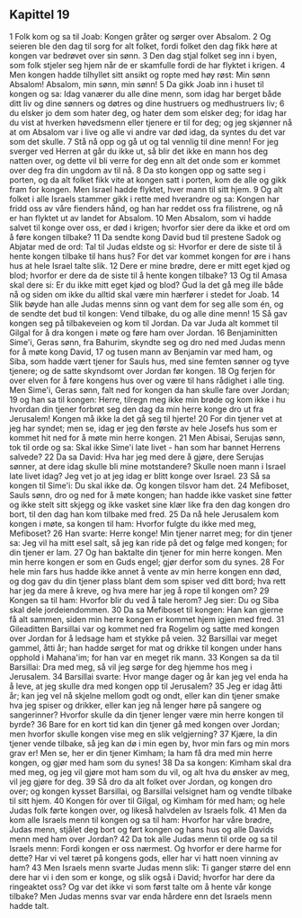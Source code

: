 ## Kapittel 19

1 Folk kom og sa til Joab: Kongen gråter og sørger over Absalom.
2 Og seieren ble den dag til sorg for alt folket, fordi folket den dag fikk høre at kongen var bedrøvet over sin sønn.
3 Den dag stjal folket seg inn i byen, som folk stjeler seg hjem når de er skamfulle fordi de har flyktet i krigen.
4 Men kongen hadde tilhyllet sitt ansikt og ropte med høy røst: Min sønn Absalom! Absalom, min sønn, min sønn!
5 Da gikk Joab inn i huset til kongen og sa: Idag vanærer du alle dine menn, som idag har berget både ditt liv og dine sønners og døtres og dine hustruers og medhustruers liv;
6 du elsker jo dem som hater deg, og hater dem som elsker deg; for idag har du vist at hverken høvedsmenn eller tjenere er til for deg; og jeg skjønner nå at om Absalom var i live og alle vi andre var død idag, da syntes du det var som det skulle.
7 Stå nå opp og gå ut og tal vennlig til dine menn! For jeg sverger ved Herren at går du ikke ut, så blir det ikke en mann hos deg natten over, og dette vil bli verre for deg enn alt det onde som er kommet over deg fra din ungdom av til nå.
8 Da sto kongen opp og satte seg i porten, og da alt folket fikk vite at kongen satt i porten, kom de alle og gikk fram for kongen. Men Israel hadde flyktet, hver mann til sitt hjem.
9 Og alt folket i alle Israels stammer gikk i rette med hverandre og sa: Kongen har fridd oss av våre fienders hånd, og han har reddet oss fra filistrene, og nå er han flyktet ut av landet for Absalom.
10 Men Absalom, som vi hadde salvet til konge over oss, er død i krigen; hvorfor sier dere da ikke et ord om å føre kongen tilbake?
11 Da sendte kong David bud til prestene Sadok og Abjatar med de ord: Tal til Judas eldste og si: Hvorfor er dere de siste til å hente kongen tilbake til hans hus? For det var kommet kongen for øre i hans hus at hele Israel talte slik.
12 Dere er mine brødre, dere er mitt eget kjød og blod; hvorfor er dere da de siste til å hente kongen tilbake?
13 Og til Amasa skal dere si: Er du ikke mitt eget kjød og blod? Gud la det gå meg ille både nå og siden om ikke du alltid skal være min hærfører i stedet for Joab.
14 Slik bøyde han alle Judas menns sinn og vant dem for seg alle som én, og de sendte det bud til kongen: Vend tilbake, du og alle dine menn!
15 Så gav kongen seg på tilbakeveien og kom til Jordan. Da var Juda alt kommet til Gilgal for å dra kongen i møte og føre ham over Jordan.
16 Benjaminitten Sime'i, Geras sønn, fra Bahurim, skyndte seg og dro ned med Judas menn for å møte kong David,
17 og tusen mann av Benjamin var med ham, og Siba, som hadde vært tjener for Sauls hus, med sine femten sønner og tyve tjenere; og de satte skyndsomt over Jordan før kongen.
18 Og ferjen fór over elven for å føre kongens hus over og være til hans rådighet i alle ting. Men Sime'i, Geras sønn, falt ned for kongen da han skulle fare over Jordan;
19 og han sa til kongen: Herre, tilregn meg ikke min brøde og kom ikke i hu hvordan din tjener forbrøt seg den dag da min herre konge dro ut fra Jerusalem! Kongen må ikke la det gå seg til hjerte!
20 For din tjener vet at jeg har syndet; men se, idag er jeg den første av hele Josefs hus som er kommet hit ned for å møte min herre kongen.
21 Men Abisai, Serujas sønn, tok til orde og sa: Skal ikke Sime'i late livet - han som har bannet Herrens salvede?
22 Da sa David: Hva har jeg med dere å gjøre, dere Serujas sønner, at dere idag skulle bli mine motstandere? Skulle noen mann i Israel late livet idag? Jeg vet jo at jeg idag er blitt konge over Israel.
23 Så sa kongen til Sime'i: Du skal ikke dø. Og kongen tilsvor ham det.
24 Mefiboset, Sauls sønn, dro og ned for å møte kongen; han hadde ikke vasket sine føtter og ikke stelt sitt skjegg og ikke vasket sine klær like fra den dag kongen dro bort, til den dag han kom tilbake med fred.
25 Da nå hele Jerusalem kom kongen i møte, sa kongen til ham: Hvorfor fulgte du ikke med meg, Mefiboset?
26 Han svarte: Herre konge! Min tjener narret meg; for din tjener sa: Jeg vil ha mitt esel salt, så jeg kan ride på det og følge med kongen; for din tjener er lam.
27 Og han baktalte din tjener for min herre kongen. Men min herre kongen er som en Guds engel; gjør derfor som du synes.
28 For hele min fars hus hadde ikke annet å vente av min herre kongen enn død, og dog gav du din tjener plass blant dem som spiser ved ditt bord; hva rett har jeg da mere å kreve, og hva mere har jeg å rope til kongen om?
29 Kongen sa til ham: Hvorfor blir du ved å tale herom? Jeg sier: Du og Siba skal dele jordeiendommen.
30 Da sa Mefiboset til kongen: Han kan gjerne få alt sammen, siden min herre kongen er kommet hjem igjen med fred.
31 Gileaditten Barsillai var og kommet ned fra Rogelim og satte med kongen over Jordan for å ledsage ham et stykke på veien.
32 Barsillai var meget gammel, åtti år; han hadde sørget for mat og drikke til kongen under hans opphold i Mahana'im; for han var en meget rik mann.
33 Kongen sa da til Barsillai: Dra med meg, så vil jeg sørge for deg hjemme hos meg i Jerusalem.
34 Barsillai svarte: Hvor mange dager og år kan jeg vel enda ha å leve, at jeg skulle dra med kongen opp til Jerusalem?
35 Jeg er idag åtti år; kan jeg vel nå skjelne mellom godt og ondt, eller kan din tjener smake hva jeg spiser og drikker, eller kan jeg nå lenger høre på sangere og sangerinner? Hvorfor skulle da din tjener lenger være min herre kongen til byrde?
36 Bare for en kort tid kan din tjener gå med kongen over Jordan; men hvorfor skulle kongen vise meg en slik velgjerning?
37 Kjære, la din tjener vende tilbake, så jeg kan dø i min egen by, hvor min fars og min mors grav er! Men se, her er din tjener Kimham; la ham få dra med min herre kongen, og gjør med ham som du synes!
38 Da sa kongen: Kimham skal dra med meg, og jeg vil gjøre mot ham som du vil, og alt hva du ønsker av meg, vil jeg gjøre for deg.
39 Så dro da alt folket over Jordan, og kongen dro over; og kongen kysset Barsillai, og Barsillai velsignet ham og vendte tilbake til sitt hjem.
40 Kongen fór over til Gilgal, og Kimham fór med ham; og hele Judas folk førte kongen over, og likeså halvdelen av Israels folk.
41 Men da kom alle Israels menn til kongen og sa til ham: Hvorfor har våre brødre, Judas menn, stjålet deg bort og ført kongen og hans hus og alle Davids menn med ham over Jordan?
42 Da tok alle Judas menn til orde og sa til Israels menn: Fordi kongen er oss nærmest. Og hvorfor er dere harme for dette? Har vi vel tæret på kongens gods, eller har vi hatt noen vinning av ham?
43 Men Israels menn svarte Judas menn slik: Ti ganger større del enn dere har vi i den som er konge, og slik også i David; hvorfor har dere da ringeaktet oss? Og var det ikke vi som først talte om å hente vår konge tilbake? Men Judas menns svar var enda hårdere enn det Israels menn hadde talt.
